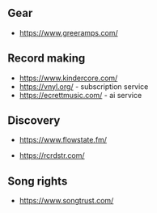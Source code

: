 

## Gear
* https://www.greeramps.com/

## Record making
* https://www.kindercore.com/
* https://vnyl.org/ - subscription service
* https://ecrettmusic.com/ - ai service

## Discovery
* https://www.flowstate.fm/

* https://rcrdstr.com/

## Song rights
* https://www.songtrust.com/